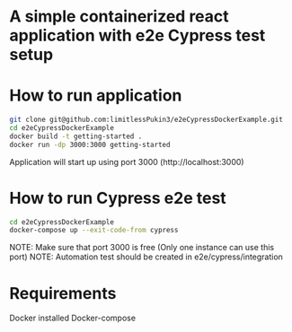 # A simple containerized react application with e2e Cypress test setup

# How to run application
```bash
git clone git@github.com:limitlessPukin3/e2eCypressDockerExample.git
cd e2eCypressDockerExample
docker build -t getting-started .
docker run -dp 3000:3000 getting-started
```
Application will start up using port 3000 (http://localhost:3000)

# How to run Cypress e2e test
```bash
cd e2eCypressDockerExample
docker-compose up --exit-code-from cypress
```
NOTE: Make sure that port 3000 is free (Only one instance can use this port)
NOTE: Automation test should be created in e2e/cypress/integration

# Requirements
Docker installed
Docker-compose
